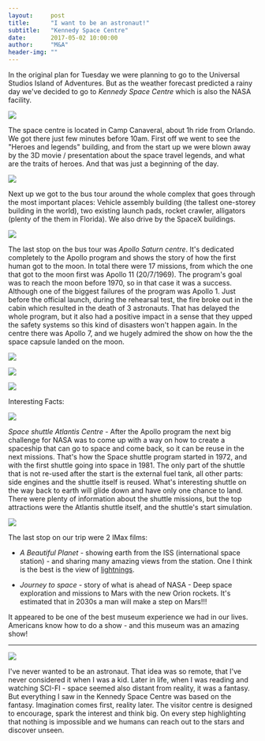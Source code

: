 ```yaml
---
layout:     post
title:      "I want to be an astronaut!"
subtitle:   "Kennedy Space Centre"
date:       2017-05-02 10:00:00
author:     "M&A"
header-img: ""
---
```


In the original plan for Tuesday we were planning to go to the Universal Studios Island of Adventures. But as the weather forecast predicted a rainy day we've decided to go to *Kennedy Space Centre* which is also the NASA facility.

![](https://lh3.googleusercontent.com/Nn249OnSUBdz02EPurwqhjyNKDP-_hXU_1fqxN-hc7OY5zPzIGPjGl_rhbkw_H3swKN3qgDLxP9ZMZJUvhX_kwQ31yHfAc-_GaUm0lmmq_c3bHRLVYf2B9iLj-kgfAw7z0mZEi-Lwy2dcJJ7y_0gxxrRM6BzbUcFhYU6AYywRDFw8vzp8qfGdnWM8UYMHoMYfDEh8a_mdEMn6vjd8MfTVQ2Dqs0QSlKdGszTNJNE-QG4o2xF_YYYPZoZwaMiqZEdvZUKoGPwsS9OEjsEkZS91DbOT92AK3aRMkc-lPQWvoMwsv67aoywzzNPfH9m0pRiTMij-CeXhHT_1W5wUQ400p7RpFsAXizQIRRw41JWII7Qmyt70ZRqvE7UObliq7pTUUh6wqk1eKy3bliGPeIo0c1p86BIjzwa1aw4Jp47Yc3GrnGaP5ShBcqKWLKMO-8UqQsgoIdTenMP1IgM0gEE8DT8jG6VpL69OTPGxkDxmA3ORUjIzx7DLIZSAYEc2PJQ6pir2uO69J-pVex72ttv4Im6DUQsb_xWFKTjYIkSTo_3VC-OWvLiZVWh3b1lajgaUl-mDMwvyxYQ17a-HuOGl47GfRSVJgeRogwn19e8fFVUHHd7Cw=w1309-h736-no)

The space centre is located in Camp Canaveral, about 1h ride from Orlando.
We got there just few minutes before 10am.
First off we went to see the "Heroes and legends" building, and from the start up we were blown away by the 3D movie / presentation about the space travel legends, and what are the traits of heroes. And that was just a beginning of the day.

![](https://lh3.googleusercontent.com/uNBxX8ZPE0RgL7Z99QBXb9zcGXCyG2igUBlrUW8ePpgJc1slBQWxKrLqdZVVZlGAKUl_TnVJqsqA8l-5L2vlBIxrI3vct4kYhY6m5cTeVDiZkseyislp5gtrRy4gRrvh1VF1zmQHiXJJuACrfWYa27mIhHeLwepCNwV2k-bg0uGhPo16CwXC58ZiMCcPedu_gmsd7bT5sYc2bbeCi6dcFUVzMBHeKPl-KeWrcXI3rAfDnXQRYUf3y9nKUXA986aWK9rxwI8M4-Ax9aucP5vBOEOziKrKn6tHcjajbfLZ6f-ShBi31RlKI1K9oN0QzBalgTGXoWX4gI26mFkS0o7Sw7_yWF4HNt6OfocIvDFP8eh8Ljtnuj9HuIl7gWQvqBnjsHsQO4KElBg9p552TWf7KjklaANxA1li2xSDFRlEWOdjgnotwRyumsel8wbjIqCNf-JnXQlbP0aQcwq_nAOEu_ZV3kc2tVZjFbgicTQ5ZZIFnN6kpKw89A3xMrx440yexaCnh3P_vEQ897GOFiU2HPhq_LomGzzHCYnWcV5zdKYDh9iSQ8TpFlH8Nt0XS_rWTM4VFN-VtaPy72XPC8E-MtniKXVYvy6DD6XAV-WgCnQCrB-wZqXzFw=w1309-h736-no)

Next up we got to the bus tour around the whole complex that goes through the most important places: Vehicle assembly building (the tallest one-storey building in the world), two existing launch pads, rocket crawler, alligators (plenty of the them in Florida). We also drive by the SpaceX buildings.

![](https://lh3.googleusercontent.com/irE8d3YBxXcOlb_5SfrRxJMm0e9XDoqiZEXlslZlVnEy5nC1sAgE3aVHyUaW2TtQV1D3i77uEgs4AfLilY-UfDOuADSMvgtJfJQjpggc2qKiZtFmeRX0v4mHJ6q_jMskssbiL5HJlfHC9Lhtpeny5TsdRp1j19HefYw8dvtVvRsbNf0cLtVsSKMhHLi7HGFkELFxL2qCjkGzsXTsolrHQdG9HuUWdk18NucD4k0fKcQJA6Ge9tmaLsdkcIb6D4u2KCLBUj6O0zdjVYXNglJcGiYheuMnkiTDLbswcndetYq2dPnwGFC1eMZWDv-IcLI0z4UhInrzciW75dbR0VBAcUo69vOjtBoX7DNYKlm8fcxSKIyQN805yu0Zat8oubf6fP9gdfgLWN6p67uVNV5aWz5C3I5Yf3iDtkbYeJzUypBdBnGHQj93wGv4ZmwSyLFu15q3qtkcSXudurPDEVompSy7kQQVd-klLgMu9IvJ-Y9N4Jn6aP35n5cSPOwCrE4SSfvV4430P9qUC1LO1ZOU1Fwd72eMsb5La6azB_rmG5-N8hkSh6MJgtyRHrfRVZKU1kBdnaqRhO7gCcfz69pJk4wIYhOvdE7eiSv7yOfH7cp6Jn-ybQ=w1309-h736-no)

The last stop on the bus tour was *Apollo Saturn centre*. It's dedicated completely to the Apollo program and shows the story of how the first human got to the moon. In total there were 17 missions, from which the one that got to the moon first was Apollo 11 (20/7/1969). The program's goal was to reach the moon before 1970, so in that case it was a success. Although one of the biggest failures of the program was Apollo 1. Just before the official launch, during the rehearsal test, the fire broke out in the cabin which resulted in the death of 3 astronauts. That has delayed the whole program, but it also had a positive impact in a sense that they upped the safety systems so this kind of disasters won't happen again.
In the centre there was Apollo 7, and we hugely admired the show on how the the space capsule landed on the moon.

![](https://lh3.googleusercontent.com/7DaeW4-N3UEEgdfZ0RYUVBmulqV3-FA-hEIpUDUCAS3cksD0SdHNUYhGKhigZ_moL_jhdn21jI9hdzRMEkeED-tmSr0ap9WXJipDIdXpUkTE24iatK0zAOyi8_2x7g3Qqqf9DsXeEbBucvZ74Sl-TCAOjwLKKAdgzm7Tmsvwc6bNXycg4KqRZCqExPuiPt0KxZmtfOFgs-GVtoxvcGoXdcdG8eDzxWntV2HwhjLpV0bnmb4LmYhCj8xdIRs0sYAPYGcolQ5Du8lvsHnl40g9rArDQ-GLDdYSg0P67Fvggbd7azSmPhl1rDz63MGbPZ1UamPLyXYI0XwBVmdAHMnm6diUJa-cF335ZmFXtkNCNHFwgKUhuytWtdCsC2TFOgF8PVzTVDGE-DkB2QpY3NIPHG3tS0NHc--YhEPBc_bBgERmqrZ9HAWBwkhoY54wpst3Ci90pq-HXAboI-8BnvD5UjIZ6EG6XS1ij4FLPdGF3juPTr_7Hz5o_nMsPr5bamYkSL_vOfUmEM5bMdzgKvxPJgfjscXpcv31tvWt8kajDVhu_Zc53J_3wVcCEJCE9QC9TY2urW7k7SM5gtnZFSxeN80rvhwA_Ha3ypomxGeuBq0QgeF043tO6Q=w1309-h736-no)

![](https://lh3.googleusercontent.com/bcslOqezGsgKwNmmmVUHGEpD9cGScr9B1ZY63mUObMUywTFpZZp8KpRr1vG6YLzf5IdY73djq8UJx9yH0S-fyb8u4Zxf6MEMcTFN9lWH7XtGF9yOFlaPab0bQJfJUP4E1v4dsZb3hUtnnhl98ikpvER0MlLGb3Ywye4IQkLgq03b5A7204vaiS6AQXR14y1tHr2NtXsNvc5-6hjXF91ZMwCHOzhClhB5Hp5mvgNHobEiub7Aue9nDYuycn6Kknx58DvZVjbyG5LHtHyCL7_o1ltzYimeSRi2p_WWSMgiZqE-tvgfyiTM-L5IfPm5fbhgOw-u3iKaAlvlXSAu8bCl_Xvj0BEV8gJhYZGSo3UrIVEaOVHJcQcCFEuTpZnizXNWMRrGKqTsoyDsJG8e8VtoxF3YtfnH1hPCfXPf8Ql3XNpiNqGC3efV2m4htVDI0EMaHwvHQW7kPUzBFug59aXg7rLhvkvniLMz8GBL9cvKU4y6UmXnTkw7gQaLIfACrMK5YYARD4Lq6Q8FJLbSnI2JztBvE0IDNpzco0DkkeWtFLmfCrG3Pt_LWkSAvJp16-ARmEs2Y8E02nXrzcrzHrd3FD2W8fKJ91qfIjfYN9ioTGNSw4Z4MpKosA=w1309-h736-no)

![](https://lh3.googleusercontent.com/raAJSanVoogjWmToK_CziGJS7lc0hiSeRxWfb4W-PhBXluKylcsaP0c6qfTYryIjBgVJ1gPjzyAppQ6OKnHj3YjHU0uY727yC294kOk1r8EmbuIqExQuhe9CqGmDO2qnabhxSIi2OuRAFlY1ZiUdc_5zBhrEGq0klj97YriE4Say6EUOuoim8ku1pG3EiuRehtl-3jqXr4s8OiGOVHWENbFMOBG_LVIyldQDgpONXPBgEdce1gKIA7Gs918UQcKkkKbdgh94LwMJgxRSE2oyntUdA5G18BxQXhW7hEkBuqNcx5c3mliZDBef4TfEZ3B_ezvOFZYMVYr-jQFvA8UJKhGgF4Ac_Z5NEFLKEc2xqGEUYfSVOqRwxNzcay43VrpZu3Ja5-xT77ag6_ARTO3YUwFjmlkqokN8nbXWhkvyfxhHPTVO7UmVFjve7nuUCgAleIJ2_zwm41EN7WIfBE-Ui40MsrmHsSccjvBUeGj10kRRXbW5goMlpJknH8b_37ucIIa-cgy_St14ia9g7UrCGgdFhW5dzoXWH2w2C2Icc5zPwDYyKS_WtdzqJMmhS0vHT8w_nzovfajLBktmyjSE_TXgc9rtLrBPBX2wXNMcFaQgc_R0XJdD7w=w1309-h736-no)

Interesting Facts:

![](https://lh3.googleusercontent.com/ZR5xstvWOQiMFz0E7nfJcJ5ZHSUVI7z8QS9Ijj4up6bUJNl8XgLI7cIHa_Jh6yp4wuOT9nxnmlfgQWVe2fKKdF70sE085ASlOHSvvIu9vGSL_NNglv8_GD7ikOf6AsJN0aWJnr9oNFOCooZBQ9uQVIxSavVRd5dmEly0luXrR-eL26L1ZDcrWcego_lfialDe38Lm8DLinRgB2m4GDzQGYOiqlno1XGFC8_RVmpH1wX6G49koFht4XPUYN0A3CV5n6dO_177bAtR8zZgAuw9whnJDyh-ONQN6OoKH-gXB8aiE80h51xzmkW6jhhiJM4Vrnd86qp5K8kPP2RqHiEpeV9gq_N4XyRsVrXt-HQ-ZY7J62ZeSBX-u4Bf7Q7xPO0LVPlKxGOIkLQen6xEEtQ95BZRaQX1VX7s5yicSqTOo8rCviBAcoyMPQl_LoTFaf3JstmEj2B7sgpY7v4TWUtUUGAOTJBoiXlbyNToEAYJ7Of6EH6aYXEKEZ7W5E56NBenoFOI-12qftzoQ8VMqRa8jdmeWgZkIVqWfis_mRZbUdoHeckpNRjc7L2kjZgGW2sC-AvzoCKx3F5cbt9j_iNEAOJgZ6G9Ku28Mincd8YqNQPoSAjyRjA3Ww=w593-h737-no)

*Space shuttle Atlantis Centre* - After the Apollo program the next big challenge for NASA was to come up with a way on how to create a spaceship that can go to space and come back, so it can be reuse in the next missions. That's how the Space shuttle program started in 1972, and with the first shuttle going into space in 1981. The only part of the shuttle that is not re-used after the start is the external fuel tank, all other parts: side engines and the shuttle itself is reused. What's interesting shuttle on the way back to earth will glide down and have only one chance to land.
There were plenty of information about the shuttle missions, but the top attractions were the Atlantis shuttle itself, and the shuttle's start simulation.

![](https://lh3.googleusercontent.com/mqZ3p1BRrncoKS2es0g8AGT1gAyp-_8i7dEyRjW6BBSWsLfinXSurSxooZFVsfiXjvvg6T_j_Jg59-mAPn2qPAWfRDPt_3mVi5CHRoI5IfIyIiOPec3RCNaTXtIhazyTV2h5_74vnHX5aHozrSJ6YK37vf09W_TzhfdeuorgLgqEd6f_4LiprI8En6xxqBeC8uBXMsbwIQcsMOAHF2UQfmr1fSJdaHM-MJ04rUJLGzJVFuEmDGt9qGWfiaB6X9Fol3gnBGkliF5fBRostRlSkLcxOdUxhgU-binqFa9QadcgwiL5yog4fi9yE8Ra9APYRG4GKWdVvTHyZeVN35VYVVgIiWjKdponiK-skcYQfk9sK9FdzeTSpvgOs5V6PGHswVDlInZL4Emq6NbIpjbTh8Nfmi4jVMjXwkxS0E_K9rhVAg1uctTO41NShhQ1WwqzMQ0RJOby4Z7CwgkQoRe80An9ITXk7nd5JPElXDC7P06Z0iSRvKEZOJUrEqi8Z1Y0FxKfr7tS05qPt9AthlfgoR1bPRfFDEk1Rlfgw4PD38Cdf_EVpoJmJ8-kbScu3fNbgqTe25gA5Uo5Cfyn48DVxnmm-oujE8QuuaSKiCzSa3MID-vVg0gnzw=w1309-h736-no)


The last stop on our trip were 2 IMax films:

- *A Beautiful Planet* - showing earth from the ISS (international space station) - and sharing many amazing views from the station. One I think is the best is the view of [lightnings](https://www.youtube.com/watch?v=eY3OD0OhLLg).

- *Journey to space* - story of what is ahead of NASA - Deep space exploration and missions to Mars with the new Orion rockets. It's estimated that in 2030s a man will make a step on Mars!!!

It appeared to be one of the best museum experience we had in our lives. Americans know how to do a show - and this museum was an amazing show!

---

![](https://lh3.googleusercontent.com/N6fRXEH7KYQV3uTYvOsnMbtKcNiGgU6zMT_W7z7V0Gc6oR0DQuQVYSfFhenjHNE5OqsygUOnd84xfPx_Na7ru19LciE-5RTl6FXsCeX8RClAYZVMnenBVDmrpiXp_9G_Ozj6aRS_Q2mZPFvhpRW_yY_goQBnvbcNZjVdzBW_nY958Zq_he2CvKjTYHnl3UVm5T0JcvmlcW3SSUg3KaZa9O24J7TyoXvjRi0ETnQ5NI7u345dmo-vt1bkZT0fz2rX8XvFaxNykJ98dCoDy7tAkpD1gklx6jts4xaKUTJti7l6JxjoCxV9qWY78aJXzkdkr0oyUvskc2kgr9zEdkZ4hMqxhUh9l8HUQ4Ee6kQiwLCuwGz5Pw3PUiFd5QZ8ge7kTGtP61ndq5UlQv8MQOCVG_i4lvo_A_VXLmQoblzkvONjkvAleyBsTZNGjgK0fNLzdXildCcUxkqs6__kd04mxm8H5wx5vV0f9iO5pKUgW0Bt9Qk4hTbZD8sT4SdyWrwEjybHPiiNJhwEoxPyLxKmiNdwtlXw9Bl7qrCzk4hTI7zY5wkWaN8KjWOIEwBsm_Nw1xw_fzwLKWQ5xGTubPHeyuADSSLPs1St_eZ9vu4z1v0LHONv5SMn3Q=w1396-h736-no)

I've never wanted to be an astronaut. That idea was so remote, that I've never considered it when I was a kid. Later in life, when I was reading and watching SCI-FI - space seemed also distant from reality, it was a fantasy. But everything I saw in the Kennedy Space Centre was based on the fantasy. Imagination comes first, reality later. The visitor centre is designed to encourage, spark the interest and think big. On every step highlighting that nothing is impossible and we humans can reach out to the stars and discover unseen.
